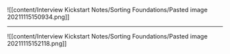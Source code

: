 ![[content/Interview Kickstart Notes/Sorting Foundations/Pasted image 20211115150934.png]]

--- 

![[content/Interview Kickstart Notes/Sorting Foundations/Pasted image 20211115152118.png]]